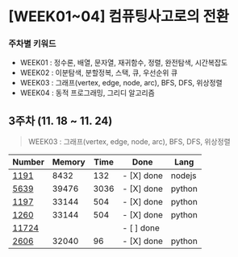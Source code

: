 # [WEEK01~04] 컴퓨팅사고로의 전환

### 주차별 키워드

- WEEK01 : 정수론, 배열, 문자열, 재귀함수, 정렬, 완전탐색, 시간복잡도
- WEEK02 : 이분탐색, 분할정복, 스택, 큐, 우선순위 큐
- WEEK03 : 그래프(vertex, edge, node, arc), BFS, DFS, 위상정렬
- WEEK04 : 동적 프로그래밍, 그리디 알고리즘

## 3주차 (11. 18 ~ 11. 24)

> WEEK03 : 그래프(vertex, edge, node, arc), BFS, DFS, 위상정렬

| Number                                         | Memory | Time | Done       | Lang   |
| ---------------------------------------------- | ------ | ---- | ---------- | ------ |
| [1191](https://www.acmicpc.net/problem/1991)   | 8432   | 132  | - [X] done | nodejs |
| [5639](https://www.acmicpc.net/problem/5693)   | 39476  | 3036 | - [X] done | python |
| [1197](https://www.acmicpc.net/problem/1197)   | 33144  | 504  | - [X] done | python |
| [1260](https://www.acmicpc.net/problem/1260)   | 33144  | 504  | - [X] done | python |
| [11724](https://www.acmicpc.net/problem/11724) |        |      | - [ ] done |        |
| [2606](https://www.acmicpc.net/problem/2606)   | 32040  | 96   | - [X] done | python |
